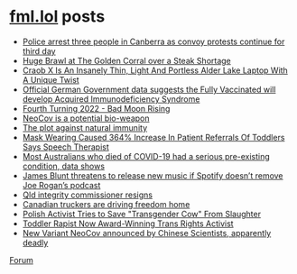 # [fml.lol](https://fml.lol) posts
<!-- BLOG-POST-LIST:START -->
- [Police arrest three people in Canberra as convoy protests continue for third day](https://fml.lol/police-arrest-three-people-in-canberra-as-convoy-protests-continue-for-third-day/)
- [Huge Brawl at The Golden Corral over a Steak Shortage](https://fml.lol/huge-brawl-at-the-golden-corral-over-a-steak-shortage/)
- [Craob X Is An Insanely Thin, Light And Portless Alder Lake Laptop With A Unique Twist](https://fml.lol/craob-x-is-an-insanely-thin-light-and-portless-alder-lake-laptop-with-a-unique-twist/)
- [Official German Government data suggests the Fully Vaccinated will develop Acquired Immunodeficiency Syndrome](https://fml.lol/official-german-government-data-suggests-the-fully-vaccinated-will-develop-acquired-immunodeficiency-syndrome/)
- [Fourth Turning 2022 - Bad Moon Rising](https://fml.lol/fourth-turning-2022-bad-moon-rising/)
- [NeoCov is a potential bio-weapon](https://fml.lol/neocov-is-a-potential-bio-weapon/)
- [The plot against natural immunity](https://fml.lol/the-plot-against-natural-immunity/)
- [Mask Wearing Caused 364% Increase In Patient Referrals Of Toddlers Says Speech Therapist](https://fml.lol/mask-wearing-caused-364-increase-in-patient-referrals-of-toddlers-says-speech-therapist/)
- [Most Australians who died of COVID-19 had a serious pre-existing condition, data shows](https://fml.lol/most-australians-who-died-of-covid-19-had-a-serious-pre-existing-condition-data-shows/)
- [James Blunt threatens to release new music if Spotify doesn’t remove Joe Rogan’s podcast](https://fml.lol/james-blunt-threatens-to-release-new-music-if-spotify-doesnt-remove-joe-rogans-podcast/)
- [Qld integrity commissioner resigns](https://fml.lol/qld-integrity-commissioner-resigns/)
- [Canadian truckers are driving freedom home](https://fml.lol/canadian-truckers-are-driving-freedom-home/)
- [Polish Activist Tries to Save &quot;Transgender Cow&quot; From Slaughter](https://fml.lol/polish-activist-tries-to-save-transgender-cow-from-slaughter/)
- [Toddler Rapist Now Award-Winning Trans Rights Activist](https://fml.lol/toddler-rapist-now-award-winning-trans-rights-activist/)
- [New Variant NeoCov announced by Chinese Scientists, apparently deadly](https://fml.lol/new-variant-neocov-announced-by-chinese-scientists-apparently-deadly/)
<!-- BLOG-POST-LIST:END -->

[Forum](https://forum.fml.lol)
